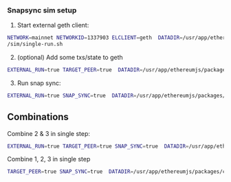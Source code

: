 ### Snapsync sim setup

1. Start external geth client:
```bash
NETWORK=mainnet NETWORKID=1337903 ELCLIENT=geth  DATADIR=/usr/app/ethereumjs/packages/client/data test
/sim/single-run.sh
```

2. (optional) Add some txs/state to geth
```bash
EXTERNAL_RUN=true TARGET_PEER=true  DATADIR=/usr/app/ethereumjs/packages/client/data npm run tape -- test/sim/snapsync.spec.ts
```

3. Run snap sync:
```bash
EXTERNAL_RUN=true SNAP_SYNC=true  DATADIR=/usr/app/ethereumjs/packages/client/data npm run tape -- test/sim/snapsync.spec.ts
```

## Combinations

Combine 2 & 3 in single step:
```bash
EXTERNAL_RUN=true TARGET_PEER=true SNAP_SYNC=true  DATADIR=/usr/app/ethereumjs/packages/client/data npm run tape -- test/sim/snapsync.spec.ts
```

Combine 1, 2, 3 in single step
```bash
TARGET_PEER=true SNAP_SYNC=true  DATADIR=/usr/app/ethereumjs/packages/client/data npm run tape -- test/sim/snapsync.spec.ts
```